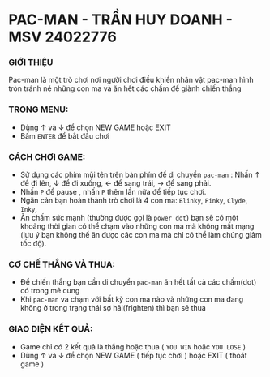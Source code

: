 # PAC-MAN - TRẦN HUY DOANH - MSV 24022776 
### GIỚI THIỆU 
Pac-man là một trò chơi nơi người chơi điều khiển nhân vật pac-man hình tròn tránh né những con ma và ăn hết các chấm để giành chiến thắng 
### TRONG MENU:
 - Dùng ↑ và ↓ để chọn NEW GAME hoặc EXIT
 - Bấm `ENTER` để bắt đầu chơi 
### CÁCH CHƠI GAME:
 - Sử dụng các phím mũi tên trên bàn phím để di chuyển `pac-man` : Nhấn ↑ để đi lên, ↓ để đi xuống, ← để sang trái, → để sang phải.
 - Nhấn `P` để pause , nhấn `P` thêm lần nữa để tiếp tục chơi.
 - Ngăn cản bạn hoàn thành trò chơi là 4 con ma: `Blinky`, `Pinky`, `Clyde`, `Inky`,
 - Ăn chấm sức mạnh (thường được gọi là `power dot`) bạn sẽ có một khoảng thời gian có thể chạm vào những con ma mà không mất mạng (lưu ý bạn không thể ăn được các con ma mà chỉ có thể làm chúng giảm tốc độ).
### CƠ CHẾ THẮNG VÀ THUA:
 - Để chiến thắng bạn cần di chuyển `pac-man` ăn hết tất cả các chấm(dot) có trong mê cung
 - Khi `pac-man` va chạm với bất kỳ con ma nào và những con ma đang không ở trong trạng thái sợ hãi(frighten) thì bạn sẽ thua
### GIAO DIỆN KẾT QUẢ:
 - Game chỉ có 2 kết quả là thắng hoặc thua ( `YOU WIN` hoặc `YOU LOSE` )
 - Dùng ↑ và ↓ để chọn NEW GAME ( tiếp tục chơi ) hoặc EXIT ( thoát game )
